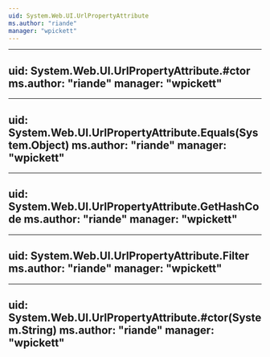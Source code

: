 ```yaml
---
uid: System.Web.UI.UrlPropertyAttribute
ms.author: "riande"
manager: "wpickett"
---
```


---
uid: System.Web.UI.UrlPropertyAttribute.#ctor
ms.author: "riande"
manager: "wpickett"
---

---
uid: System.Web.UI.UrlPropertyAttribute.Equals(System.Object)
ms.author: "riande"
manager: "wpickett"
---

---
uid: System.Web.UI.UrlPropertyAttribute.GetHashCode
ms.author: "riande"
manager: "wpickett"
---

---
uid: System.Web.UI.UrlPropertyAttribute.Filter
ms.author: "riande"
manager: "wpickett"
---

---
uid: System.Web.UI.UrlPropertyAttribute.#ctor(System.String)
ms.author: "riande"
manager: "wpickett"
---
